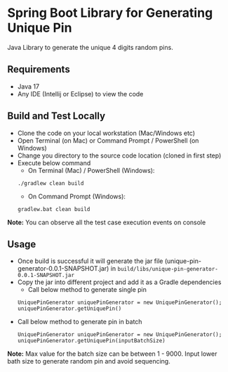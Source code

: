 # Spring Boot Library for Generating Unique Pin

Java Library to generate the unique 4 digits random pins.

## Requirements
- Java 17
- Any IDE (Intellij or Eclipse) to view the code

## Build and Test Locally

- Clone the code on your local workstation (Mac/Windows etc)
- Open Terminal (on Mac) or Command Prompt / PowerShell (on Windows)
- Change you directory to the source code location (cloned in first step)
- Execute below command
  - On Terminal (Mac) / PowerShell (Windows): 
  ```
  ./gradlew clean build
  ```
  - On Command Prompt (Windows):
  ```
  gradlew.bat clean build
  ```

<b>Note:</b> You can observe all the test case execution events on console

## Usage
- Once build is successful it will generate the jar file (unique-pin-generator-0.0.1-SNAPSHOT.jar) in `build/libs/unique-pin-generator-0.0.1-SNAPSHOT.jar` 
- Copy the jar into different project and add it as a Gradle dependencies
  - Call below method to generate single pin
  ```
  UniquePinGenerator uniquePinGenerator = new UniquePinGenerator();
  uniquePinGenerator.getUniquePin()
  ```
- Call below method to generate pin in batch
  ```
  UniquePinGenerator uniquePinGenerator = new UniquePinGenerator();
  uniquePinGenerator.getUniquePin(inputBatchSize)
  ```

<b>Note:</b> Max value for the batch size can be between 1 - 9000. Input lower bath size to generate random pin and avoid sequencing.